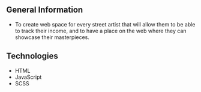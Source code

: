 ## General Information

- To create web space for every street artist that will allow them
  to be able to track their income, and to have a place on the web
  where they can showcase their masterpieces.

## Technologies

- HTML
- JavaScript
- SCSS
